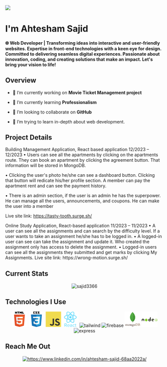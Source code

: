 <img src="https://wallpapercave.com/wp/wp8903914.jpg" width="full" height="450"/>
<h1>I'm Ahtesham Sajid</h1>
<h4>🌐 Web Developer | Transforming ideas into interactive and user-friendly websites. Expertise in front-end technologies with a keen eye for design. Committed to delivering seamless digital experiences. Passionate about innovation, coding, and creating solutions that make an impact. Let's bring your vision to life!</h4>

<h2>Overview</h2>

- 🔭 I’m currently working on **Movie Ticket Management project**

- 🌱 I’m currently learning **Professionalism**

- 👯 I’m looking to collaborate on **GitHub**
  
- 🤔 I’m trying to learn in-depth about web development.


<h2>Project Details</h2>
<div>
  <p>Building Management Application,
React based application
12/2023 – 12/2023
• Users can see all the apartments by clicking on
the apartments route. They can book an
apartment by clicking the agreement button.
That information will be stored in MongoDB.
    
• Clicking the user's photo he/she can see a
dashboard button. Clicking that button will
redicate his/her profile section. A member can
pay the apartment rent and can see the payment
history.

• There is an admin section, if the user is an admin
he has the superpower. He can manage all the
users, announcements, and coupons. He can make
the user into a member

Live site link: https://tasty-tooth.surge.sh/</p>

  <p>Online Study Application, React-based application
11/2023 – 11/2023
• A user can see all the assignments and can
search by the difficulty level. If a user wants to
take an assignment he/she has to be logged in.
• A logged-in user can see can take the assignment
and update it. Who created the assignment only
has access to delete the assignment.
• Logged-in users can see all the assignments they
submitted and get marks by clicking My
Assignments.
Live site link: https://wrong-motion.surge.sh/</p>
</div>


<h2>Current Stats</h2>
<p align="center"><img align="center" src="https://github-readme-streak-stats.herokuapp.com/?user=sajid3366&" alt="sajid3366" /></p>

<h2>Technologies I Use</h2>
<p align="center">
  <img  src="https://raw.githubusercontent.com/devicons/devicon/master/icons/html5/html5-original-wordmark.svg" margin-right="5px" alt="html5" width="50" height="50"/>
  <img src="https://raw.githubusercontent.com/devicons/devicon/master/icons/css3/css3-original-wordmark.svg" margin-right="5px" alt="css3" width="50" height="50"/>
  <img src="https://raw.githubusercontent.com/devicons/devicon/master/icons/javascript/javascript-original.svg" margin-right="5px" alt="javascript" width="50" height="50"/>
  <img src="https://raw.githubusercontent.com/devicons/devicon/master/icons/react/react-original-wordmark.svg" margin-right="5px" alt="react" width="50" height="50"/>
  <img src="https://www.vectorlogo.zone/logos/tailwindcss/tailwindcss-icon.svg" margin-right="5px" alt="tailwind" width="50" height="50"/>
  <img src="https://www.vectorlogo.zone/logos/firebase/firebase-icon.svg" margin-right="5px" alt="firebase"  width="50" height="50"/>
  <img src="https://raw.githubusercontent.com/devicons/devicon/master/icons/mongodb/mongodb-original-wordmark.svg" margin-right="5px" alt="mongodb" width="50" height="50"/>
  <img src="https://raw.githubusercontent.com/devicons/devicon/master/icons/nodejs/nodejs-original-wordmark.svg" margin-right="5px" alt="nodejs" width="50" height="50"/>
  <img src="https://upload.vectorlogo.zone/logos/expressjs/images/a1b5cb1f-dae7-4971-ab5b-68efce751b0f.svg" margin-right="5px" alt="express" color="white" width="50" height="50"/>
</p>


<h2>Reach Me Out</h2>
<p align="center">
<a href="https://linkedin.com/in/https://www.linkedin.com/in/ahtesham-sajid-68aa2022a/" target="blank"><img margin-right="10px" align="center" src="https://upload.wikimedia.org/wikipedia/commons/thumb/8/81/LinkedIn_icon.svg/120px-LinkedIn_icon.svg.png?20210220164014" alt="https://www.linkedin.com/in/ahtesham-sajid-68aa2022a/" height="50" width="50" /></a>
</p>



